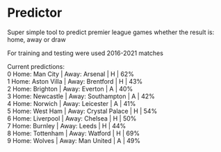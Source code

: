 # Predictor
Super simple tool to predict premier league games whether the result is: home, away or draw

For training and testing were used 2016-2021 matches  


Current predictions:  
0 Home: Man City       | Away: Arsenal        | H | 62%  
1 Home: Aston Villa    | Away: Brentford      | H | 43%  
2 Home: Brighton       | Away: Everton        | A | 40%  
3 Home: Newcastle      | Away: Southampton    | A | 42%  
4 Home: Norwich        | Away: Leicester      | A | 41%  
5 Home: West Ham       | Away: Crystal Palace | H | 54%  
6 Home: Liverpool      | Away: Chelsea        | H | 50%  
7 Home: Burnley        | Away: Leeds          | H | 44%  
8 Home: Tottenham      | Away: Watford        | H | 69%  
9 Home: Wolves         | Away: Man United     | A | 49%  
